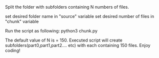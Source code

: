 Split the folder with subfolders containing N numbers of files.

set desired folder name in "source" variable
set desired number of files in "chunk" variable

Run the script as following:
python3 chunk.py

The default value of N is = 150. Executed script will create subfolders(part0,part1,part2.... etc) with each containing 150 files.
Enjoy coding!
